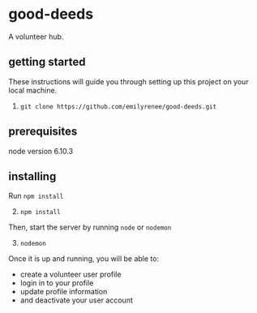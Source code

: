 # good-deeds

A volunteer hub.

## getting started

These instructions will guide you through setting up this project on your local machine.

1. ```git clone https://github.com/emilyrenee/good-deeds.git```

## prerequisites

node version 6.10.3

## installing

Run ```npm install```

2. ```npm install```

Then, start the server by running ```node``` or ```nodemon```

3. ```nodemon```

Once it is up and running, you will be able to:
* create a volunteer user profile 
* login in to your profile 
* update profile information 
* and deactivate your user account

